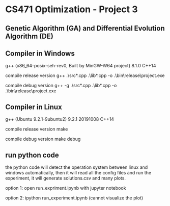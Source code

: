 # CS471 Optimization - Project 3

## Genetic Algorithm (GA) and Differential Evolution Algorithm (DE)

## Compiler in Windows
g++ (x86_64-posix-seh-rev0, Built by MinGW-W64 project) 8.1.0
C++14

compile release version
g++ .\src\*.cpp .\lib\*.cpp -o .\bin\release\project.exe

compile debug version
g++ -g .\src\*.cpp .\lib\*.cpp -o .\bin\release\project.exe

## Compiler in Linux
g++ (Ubuntu 9.2.1-9ubuntu2) 9.2.1 20191008
C++14

compile release version
make 

compile debug version
make debug

## run python code
the python code will detect the operation system between linux and windows automatically, then it will read all the config files and run the experiment, it will generate solutions.csv and many plots.

option 1: open run_expriment.ipynb with jupyter notebook

option 2: ipython run_experiment.ipynb (cannot visualize the plot)